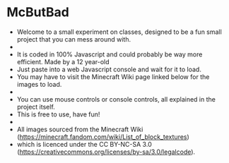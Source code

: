 # McButBad
 * Welcome to a small experiment on classes, designed to be a fun small project that you can mess around with.
 * 
 * It is coded in 100% Javascript and could probably be way more efficient. Made by a 12 year-old
 * Just paste into a web Javascript console and wait for it to load. 
 * You may have to visit the Minecraft Wiki page linked below for the images to load.
 * 
 * You can use mouse controls or console controls, all explained in the project itself.
 * This is free to use, have fun!
 * 
 * All images sourced from the Minecraft Wiki (https://minecraft.fandom.com/wiki/List_of_block_textures)
 * which is licenced under the CC BY-NC-SA 3.0 (https://creativecommons.org/licenses/by-sa/3.0/legalcode).
